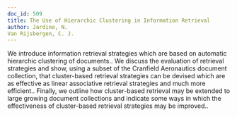 ```yaml
---
doc_id: 509
title: The Use of Hierarchic Clustering in Information Retrieval
author: Jardine, N.
Van Rijsbergen, C. J.
---
```


We introduce information retrieval strategies which are based on automatic
hierarchic clustering of documents.. We discuss the evaluation of retrieval
strategies and show, using a subset of the Cranfield Aeronautics document 
collection, that cluster-based retrieval strategies can be devised which are as 
effective as linear associative retrieval strategies and much more efficient..
Finally, we outline how cluster-based retrieval may be extended to large growing
document collections and indicate some ways in which the effectiveness of
cluster-based retrieval strategies may be improved..
